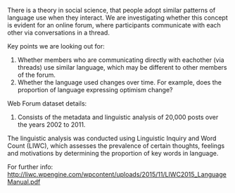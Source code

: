 There is a theory in social science, that people adopt similar patterns of language use when they interact.
We are investigating whether this concept is evident for an online forum, where participants communicate with each other via conversations in a thread.  

Key points we are looking out for:

1. Whether members who are communicating directly with eachother (via threads) use similar language, which may be different to other members of the forum.
2. Whether the language used changes over time. For example, does the proportion of language expressing optimism change?

Web Forum dataset details:
1. Consists of the metadata and linguistic analysis of 20,000 posts over the years 2002 to 2011.

The linguistic analysis was conducted using Linguistic Inquiry and Word Count (LIWC), which assesses the prevalence of certain thoughts, feelings and motivations by determining the proportion of key words in language.

For further info: http://liwc.wpengine.com/wpcontent/uploads/2015/11/LIWC2015_LanguageManual.pdf

